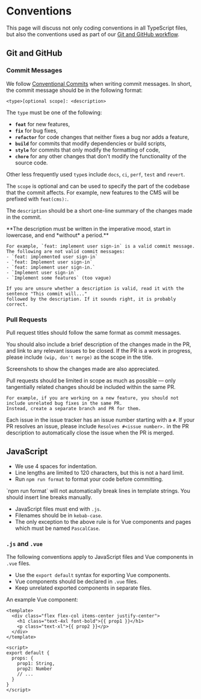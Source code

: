 # Conventions

This page will discuss not only coding conventions in all TypeScript files, but also the conventions used as part
of our [Git and GitHub workflow](git-github-workflow.md).

## Git and GitHub

### Commit Messages

We follow [Conventional Commits](https://www.conventionalcommits.org/en/v1.0.0/) when writing commit messages.
In short, the commit message should be in the following format:

```
<type>[optional scope]: <description>
```

The `type` must be one of the following:

- **`feat`** for new features,
- **`fix`** for bug fixes,
- **`refactor`** for code changes that neither fixes a bug nor adds a feature,
- **`build`** for commits that modify dependencies or build scripts,
- **`style`** for commits that only modify the formatting of code,
- **`chore`** for any other changes that don't modify the functionality of the source code.

Other less frequently used `type`s include `docs`, `ci`, `perf`, `test` and `revert`.

The `scope` is optional and can be used to specify the part of the codebase that the commit affects.
For example, new features to the CMS will be prefixed with `feat(cms):`.

The `description` should be a short one-line summary of the changes made in the commit.

<Callout type="info" emoji="ℹ️">
    **The description must be written in the imperative mood, start in lowercase, and end *without* a period.**

    For example, `feat: implement user sign-in` is a valid commit message.
    The following are not valid commit messages:
    - `feat: implemented user sign-in`
    - `feat: Implement user sign-in`
    - `feat: implement user sign-in.`
    - `Implement user sign-in`
    - `Implement some features` (too vague)

    If you are unsure whether a description is valid, read it with the sentence "This commit will..."
    followed by the description. If it sounds right, it is probably correct.

</Callout>

### Pull Requests

Pull request titles should follow the same format as commit messages.

You should also include a brief description of the changes made in the PR, and link to any relevant issues to be closed.
If the PR is a work in progress, please include `(wip, don't merge)` as the scope in the title.

Screenshots to show the changes made are also appreciated.

<Callout type="info" emoji="ℹ️">
    Pull requests should be limited in scope as much as possible — only tangentially related changes should be included
    within the same PR.

    For example, if you are working on a new feature, you should not include unrelated bug fixes in the same PR.
    Instead, create a separate branch and PR for them.

</Callout>

Each issue in the issue tracker has an issue number starting with a `#`.
If your PR resolves an issue, please include `Resolves #<issue number>.` in the PR description to automatically close the issue
when the PR is merged.

## JavaScript

- We use 4 spaces for indentation.
- Line lengths are limited to 120 characters, but this is not a hard limit.
- Run `npm run format` to format your code before committing.

<Callout type="warning" emoji="⚠️">
    `npm run format` will not automatically break lines in template strings. You should insert line breaks manually.
</Callout>

- JavaScript files must end with `.js`.
- Filenames should be in `kebab-case`.
- The only exception to the above rule is for Vue components and pages which must be named `PascalCase`.

### `.js` and `.vue`

The following conventions apply to JavaScript files and Vue components in `.vue` files.

- Use the `export default` syntax for exporting Vue components.
- Vue components should be declared in `.vue` files.
- Keep unrelated exported components in separate files.

An example Vue component:

```vue
<template>
  <div class="flex flex-col items-center justify-center">
    <h1 class="text-4xl font-bold">{{ prop1 }}</h1>
    <p class="text-xl">{{ prop2 }}</p>
  </div>
</template>

<script>
export default {
  props: {
    prop1: String,
    prop2: Number
    // ...
  }
}
</script>
```
